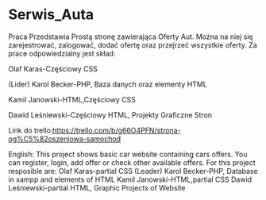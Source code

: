 # Serwis_Auta
Praca Przedstawia Prostą stronę zawierająca Oferty Aut. Można na niej się zarejestrować, zalogować, dodać ofertę oraz przejrzeć wszystkie oferty.
Za prace odpowiedzialny jest skład:

Olaf Karas-Częściowy CSS

(Lider) Karol Becker-PHP, Baza danych oraz elementy HTML 

Kamil Janowski-HTML,Częściowy CSS

Dawid Leśniewski-Częściowy HTML, Projekty Graficzne Stron 

Link do trello:https://trello.com/b/g66O4PFN/strona-og%C5%82oszeniowa-samochod

English:
This project shows basic car website containing cars offers. You can register, login, add offer or check other available offers.
For this project resposible are:
Olaf Karas-partial CSS
(Leader) Karol Becker-PHP, Database in xampp and elements of HTML 
Kamil Janowski-HTML,partial CSS
Dawid Leśniewski-partial HTML, Graphic Projects of Website
